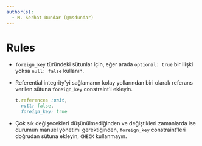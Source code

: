 ```yaml
---
author(s):
  - M. Serhat Dundar (@msdundar)
---
```


Rules
=====

- `foreign_key` türündeki sütunlar için, eğer arada `optional: true` bir ilişki yoksa `null: false` kullanın.

- Referential integrity'yi sağlamanın kolay yollarından biri olarak referans verilen sütuna `foreign_key` constraint'i ekleyin.

  ```ruby
  t.references :unit,
    null: false,
    foreign_key: true
  ```

- Çok sık değişecekleri düşünülmediğinden ve değiştikleri zamanlarda ise durumun manuel yönetimi gerektiğinden,
  `foreign_key` constraint'leri doğrudan sütuna ekleyin, `CHECK` kullanmayın.
